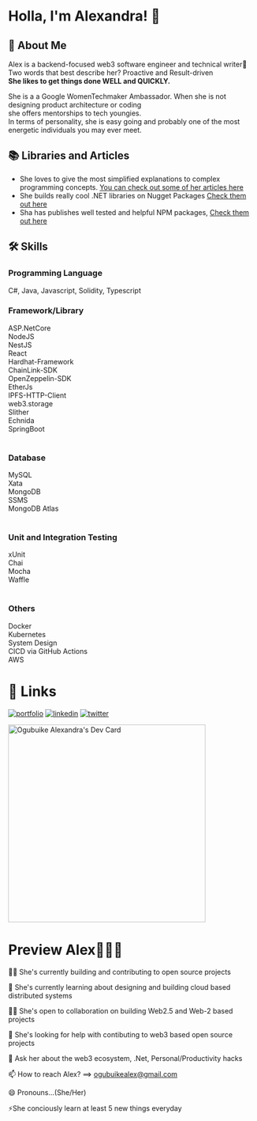# Holla, I'm Alexandra! 👋

## 🚀 About Me
Alex is a backend-focused web3 software engineer and technical writer🙂<br />
Two words that best describe her? Proactive and Result-driven <br /> 
**She likes to get things done WELL and QUICKLY.**


She is a a Google WomenTechmaker Ambassador. When she is not designing product architecture or coding<br />
she offers mentorships to tech youngies.<br />
In terms of personality, she is easy going and probably one of the most energetic individuals you may ever meet.

## 📚 Libraries and Articles
- She loves to give the most simplified explanations to complex programming concepts. [You can check out some of her articles here](https://medium.com/@ogubuikealex)
- She builds really cool .NET libraries on Nugget Packages [Check them out here](https://www.nuget.org/profiles/KingAlexandra)
- Sha has publishes well tested and helpful NPM packages, [Check them out here](https://www.npmjs.com/settings/kingalex/packages) 

## 🛠 Skills

### Programming Language
C#, Java, Javascript, Solidity, Typescript<br />

### Framework/Library
ASP.NetCore <br /> 
NodeJS <br />
NestJS <br />
React <br />
Hardhat-Framework <br />
ChainLink-SDK <br />
OpenZeppelin-SDK <br />
EtherJs<br />
IPFS-HTTP-Client <br />
web3.storage <br />
Slither <br />
Echnida <br />
SpringBoot <br />
<br />

### Database
MySQL <br />
Xata <br />
MongoDB <br />
SSMS <br />
MongoDB Atlas <br />
<br />

### Unit and Integration Testing
xUnit <br />
Chai <br />
Mocha <br />
Waffle <br />
<br />

### Others
Docker <br />
Kubernetes <br />
System Design <br />
CICD via GitHub Actions <br />
AWS <br />

# 🔗 Links
[![portfolio](https://img.shields.io/badge/my_portfolio-000?style=for-the-badge&logo=ko-fi&logoColor=white)]() 
[![linkedin](https://img.shields.io/badge/linkedin-0A66C2?style=for-the-badge&logo=linkedin&logoColor=white)](https://www.linkedin.com/in/ogubuike-alex/)
[![twitter](https://img.shields.io/badge/twitter-1DA1F2?style=for-the-badge&logo=twitter&logoColor=white)](https://twitter.com/OgubuikeAlex)

<a href="https://app.daily.dev/KingAlex"><img src="https://api.daily.dev/devcards/829c9673ab6340778250feaebdca8d80.png?r=4rc" width="400" alt="Ogubuike Alexandra's Dev Card"/></a>

# Preview Alex👀🤝🏽
👩‍💻 She's currently building and contributing to open source projects

🧠 She's currently learning about designing and building cloud based distributed systems

👯‍♀️ She's open to collaboration on building Web2.5 and Web-2 based projects

🤔 She's looking for help with contibuting to web3 based open source projects

💬 Ask her about the web3 ecosystem, .Net, Personal/Productivity hacks

📫 How to reach Alex? ==> ogubuikealex@gmail.com

😄 Pronouns...(She/Her)

⚡️She conciously learn at least 5 new things everyday

